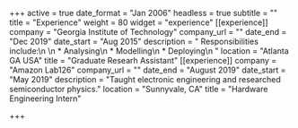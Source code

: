 +++
active = true
date_format = "Jan 2006"
headless = true
subtitle = ""
title = "Experience"
weight = 80
widget = "experience"
[[experience]]
company = "Georgia Institute of Technology"
company_url = ""
date_end = "Dec 2019"
date_start = "Aug 2015"
description = "  Responsibilities include:\n  \n  * Analysing\n  * Modelling\n  * Deploying\n  "
location = "Atlanta GA USA"
title = "Graduate Researh Assistant"
[[experience]]
company = "Amazon Lab126"
company_url = ""
date_end = "August 2019"
date_start = "May 2019"
description = "Taught electronic engineering and researched semiconductor physics."
location = "Sunnyvale, CA"
title = "Hardware Engineering Intern"

+++
